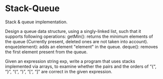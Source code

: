 # Stack-Queue
Stack &amp; queue implementation. 

Design a queue data structure, using a singly-linked list, such that it supports following operations:
getMin(): returns the minimum elements of the queue (Currently present, deleted ones are not taken into account).
enque(element): adds an element "element" in the queue.
deque(): removes the first element present from the queue.

Given an expression string exp, write a program that uses stacks implemented via arrays, to examine whether the pairs and the orders of “{“, “}”, “(“, “)”, “[“, “]” are correct in the given expression.
